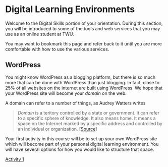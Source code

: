 # Digital Learning Environments

Welcome to the Digital Skills portion of your orientation. During this section, you will be introduced to some of the tools and web services that you may use as an online student at TWU.

You may want to bookmark this page and refer back to it until you are more comfortable with how to use the various services.

## WordPress

You might know WordPress as a blogging platform, but there is so much more that can be done with WordPress than just blogging. In fact, close to 25% of all websites on the internet are built using WordPress. We hope that your WordPress site will become your _domain_ on the web.

A domain can refer to a number of things, as Audrey Watters writes

> _Domain_ is a teritory controlled by a state or government. It can refer to a specific sphere of knowledge. It also means home. It means a space on the Internet marked by a specific address and controlled by an individual or organization. \[[Source](http://reclaim.hackeducation.com/)\]

Your first activity in this course will be to set up your own WordPress site which will become part of your personal digital learning environment. You will have several options for how you would like to structure that space.

[Activity 1](/activity-1.md)

